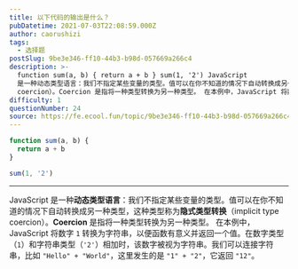```yaml
---
title: 以下代码的输出是什么？
pubDatetime: 2021-07-03T22:08:59.000Z
author: caorushizi
tags:
  - 选择题
postSlug: 9be3e346-ff10-44b3-b98d-057669a266c4
description: >-
  function sum(a, b) { return a + b } sum(1, '2') JavaScript
  是一种动态类型语言：我们不指定某些变量的类型。值可以在你不知道的情况下自动转换成另一种类型，这种类型称为隐式类型转换（implicit type
  coercion）。Coercion 是指将一种类型转换为另一种类型。 在本例中，JavaScript 将数字 1 转换为字符串，以便函
difficulty: 1
questionNumber: 24
source: https://fe.ecool.fun/topic/9be3e346-ff10-44b3-b98d-057669a266c4
---
```


```javascript
function sum(a, b) {
  return a + b
}

sum(1, '2')
```

---

JavaScript 是一种**动态类型语言**：我们不指定某些变量的类型。值可以在你不知道的情况下自动转换成另一种类型，这种类型称为**隐式类型转换**（implicit type coercion）。**Coercion** 是指将一种类型转换为另一种类型。
在本例中，JavaScript 将数字 `1` 转换为字符串，以便函数有意义并返回一个值。在数字类型（`1`）和字符串类型（`'2'`）相加时，该数字被视为字符串。我们可以连接字符串，比如 `"Hello" + "World"`，这里发生的是 `"1" + "2"`，它返回 `"12"`。

